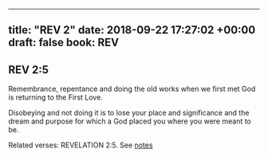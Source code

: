 
---
title: "REV 2"
date: 2018-09-22 17:27:02 +00:00
draft: false
book: REV
---

## REV 2:5

Remembrance, repentance and doing the old works when we first met God is returning to the First Love.

Disobeying and not doing it is to lose your place and significance and the dream and purpose for which a God placed you where you were meant to be.

Related verses: REVELATION 2:5. See [notes](https://my.bible.com/notes/2996388279832273003)

